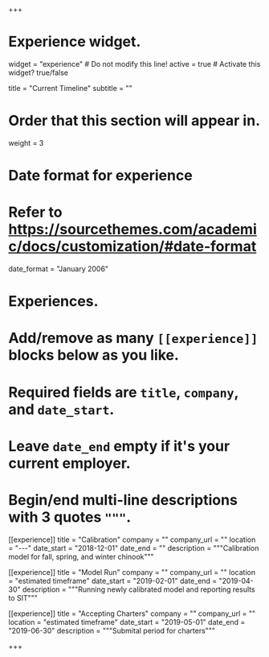 +++
# Experience widget.
widget = "experience"  # Do not modify this line!
active = true  # Activate this widget? true/false

title = "Current Timeline"
subtitle = ""

# Order that this section will appear in.
weight = 3

# Date format for experience
#   Refer to https://sourcethemes.com/academic/docs/customization/#date-format
date_format = "January 2006"

# Experiences.
#   Add/remove as many `[[experience]]` blocks below as you like.
#   Required fields are `title`, `company`, and `date_start`.
#   Leave `date_end` empty if it's your current employer.
#   Begin/end multi-line descriptions with 3 quotes `"""`.

[[experience]]
  title = "Calibration"
  company = ""
  company_url = ""
  location = "---"
  date_start = "2018-12-01"
  date_end = ""
  description = """Calibration model for fall, spring, and winter chinook"""

[[experience]]
  title = "Model Run"
  company = ""
  company_url = ""
  location = "estimated timeframe"
  date_start = "2019-02-01"
  date_end = "2019-04-30"
  description = """Running newly calibrated model and reporting results to SIT"""

[[experience]]
  title = "Accepting Charters"
  company = ""
  company_url = ""
  location = "estimated timeframe"
  date_start = "2019-05-01"
  date_end = "2019-06-30"
  description = """Submital period for charters"""

+++
